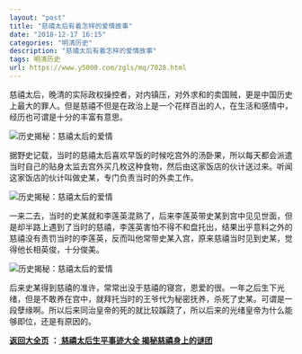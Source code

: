 ```yaml
---
layout: "post"
title: "慈禧太后有着怎样的爱情故事"
date: "2018-12-17 16:15"
categories: "明清历史"
description: "慈禧太后有着怎样的爱情故事"
tags: 明清历史
url: https://www.y5000.com/zgls/mq/7028.html
---
```






慈禧太后，晚清的实际政权操控者，对内镇压，对外求和的卖国贼，更是中国历史上最大的罪人。但是慈禧不但是在政治上是一个花样百出的人，在生活和感情中，经历也可谓是十分的丰富有意思。

![历史揭秘：慈禧太后的爱情](/uploads/allimg/161212/6-161212151032319.JPG)

据野史记载，当时的慈禧太后喜欢早饭的时候吃宫外的汤卧果，所以每天都会派遣当时自己的贴身太监去宫外买几枚这种食物，然后由这家饭店的伙计送过来。听闻这家饭店的伙计叫做史某，专门负责当时的外卖工作。

![历史揭秘：慈禧太后的爱情](/uploads/allimg/161212/6-16121215101DT.JPG)

一来二去，当时的史某就和李莲英混熟了，后来李莲英带史某到宫中见见世面，但是却半路上遇到了当时的慈禧，李莲英害怕不得不和盘托出，结果出乎意料之外的慈禧没有责罚当时的李莲英，反而叫他常带史某入宫，原来慈禧当时见到史某，觉得他长相英俊，十分俊美。

![历史揭秘：慈禧太后的爱情](/uploads/allimg/161212/6-161212151124941.JPG)

后来史某得到慈禧的准许，常常出没于慈禧的寝宫，恩爱的很。一年之后生下光绪，但是不敢养在宫中，就拜托当时的王爷代为秘密抚养，杀死了史某。可谓是一段孽缘啊。所以后来同治皇帝的死的就比较蹊跷了，所以后来的光绪皇帝为什么能够即位，还是有原因的。

**[返回大全页](https://www.y5000.com/zgls/mq/17886.html)** **：**[ **慈禧太后生平事迹大全
揭秘慈禧身上的谜团**](https://www.y5000.com/zgls/mq/17886.html)

